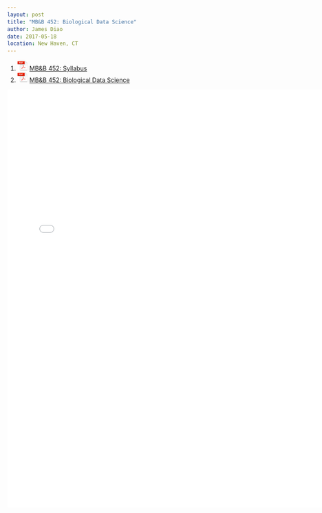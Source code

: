 ```yaml
---
layout: post
title: "MB&B 452: Biological Data Science"
author: James Diao
date: 2017-05-18
location: New Haven, CT
---
```


1. ![PDF Icon](/img/pdf-icon-sm.png) [MB&B 452: Syllabus](/PDF/Syllabi/MBB452.pdf)  
2. ![PDF Icon](/img/pdf-icon-sm.png) [MB&B 452: Biological Data Science](/PDF/Course_Notes/MBB452.pdf) 

<embed src="/PDF/Course_Notes/MBB452.pdf" width="750" height="970" type='application/pdf'>